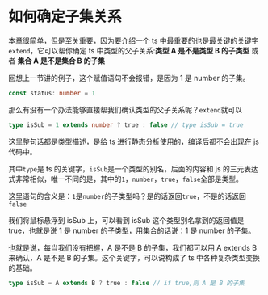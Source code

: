 # 如何确定子集关系

本章很简单，但是至关重要，因为要介绍一个 ts 中最重要的也是最关键的关键字`extend`，它可以帮你确定 ts 中类型的父子关系:**类型 A 是不是类型 B 的子类型** 或者 **集合 A 是不是集合 B 的子集**

回想上一节讲的例子，这个赋值语句不会报错，是因为 1 是 number 的子集。

```ts
const status: number = 1
```

那么有没有一个办法能够直接帮我们确认类型的父子关系呢？`extend`就可以

```ts
type isSub = 1 extends number ? true : false // type isSub = true
```

这里整句话都是类型描述，是给 ts 进行静态分析使用的，编译后都不会出现在 js 代码中。

其中`type`是 ts 的关键字，`isSub`是一个类型的别名，后面的内容和 js 的三元表达式非常相似，唯一不同的是，其中的`1`，`number`，`true`，`false`全部是类型。

这里语句的含义是：`1`是`number`的子类型吗？是的话返回`true`，不是的话返回`false`

我们将鼠标悬浮到 isSub 上，可以看到 isSub 这个类型别名拿到的返回值是 true，也就是说 1 是 number 的子类型，用集合的话说：1 是 number 的子集。

也就是说，每当我们没有把握，A 是不是 B 的子集，我们都可以用 A extends B 来确认，A 是不是 B 的子集。这个关键字，可以说构成了 ts 中各种复杂类型变换的基础。

```ts
type isSub = A extends B ? true : false // if true,则 A 是 B 的子集
```
